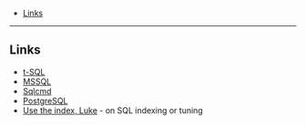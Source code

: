- [Links](#links)
____

## Links

- [t-SQL](./t-sql.md)
- [MSSQL](./mssql.md)
- [Sqlcmd](./sqlcmd.md)
- [PostgreSQL](./postgres.md)
- [Use the index, Luke](https://use-the-index-luke.com/) - on SQL indexing or
  tuning
